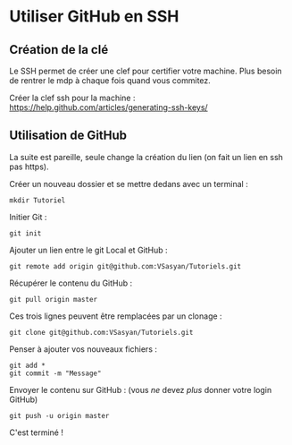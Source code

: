 Utiliser GitHub en SSH
======================

Création de la clé
------------------

Le SSH permet de créer une clef pour certifier votre machine.
Plus besoin de rentrer le mdp à chaque fois quand vous commitez.

Créer la clef ssh pour la machine : https://help.github.com/articles/generating-ssh-keys/


Utilisation de GitHub
---------------------

La suite est pareille, seule change la création du lien (on fait un lien en ssh pas https).

Créer un nouveau dossier et se mettre dedans avec un terminal :

    mkdir Tutoriel

Initier Git :

    git init

Ajouter un lien entre le git Local et GitHub :

    git remote add origin git@github.com:VSasyan/Tutoriels.git

Récupérer le contenu du GitHub :

    git pull origin master

Ces trois lignes peuvent être remplacées par un clonage :

    git clone git@github.com:VSasyan/Tutoriels.git

Penser à ajouter vos nouveaux fichiers :

    git add *
    git commit -m "Message"

Envoyer le contenu sur GitHub : (vous *ne* devez *plus* donner votre login GitHub)

    git push -u origin master  

C'est terminé !
